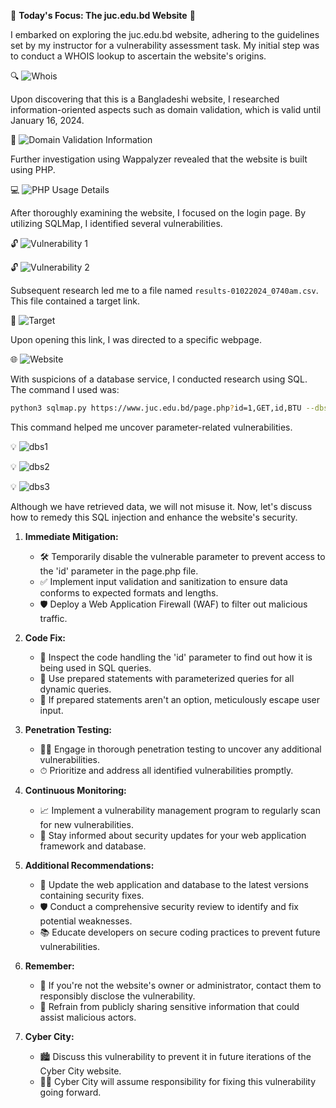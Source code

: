 🎯 **Today's Focus: The juc.edu.bd Website** 🎯

I embarked on exploring the juc.edu.bd website, adhering to the guidelines set by my instructor for a vulnerability assessment task. My initial step was to conduct a WHOIS lookup to ascertain the website's origins.

🔍 ![Whois](img/image.png)

Upon discovering that this is a Bangladeshi website, I researched information-oriented aspects such as domain validation, which is valid until January 16, 2024.

📆 ![Domain Validation Information](img/image-1.png)

Further investigation using Wappalyzer revealed that the website is built using PHP.

💻 ![PHP Usage Details](img/image-2.png)

After thoroughly examining the website, I focused on the login page. By utilizing SQLMap, I identified several vulnerabilities.

🔓 ![Vulnerability 1](img/image-3.png)

🔓 ![Vulnerability 2](img/image-4.png)

Subsequent research led me to a file named `results-01022024_0740am.csv`. This file contained a target link.

🎯 ![Target](img/target.png)

Upon opening this link, I was directed to a specific webpage.

🌐 ![Website](img/website.png)

With suspicions of a database service, I conducted research using SQL. The command I used was:

```bash
python3 sqlmap.py https://www.juc.edu.bd/page.php?id=1,GET,id,BTU --dbs
```

This command helped me uncover parameter-related vulnerabilities.

💡 ![dbs1](img/dbs.png)

💡 ![dbs2](img/dbs2.png)

💡 ![dbs3](img/dbs3.png)

Although we have retrieved data, we will not misuse it. Now, let's discuss how to remedy this SQL injection and enhance the website's security.

1. **Immediate Mitigation:**
   - 🛠 Temporarily disable the vulnerable parameter to prevent access to the 'id' parameter in the page.php file.
   - ✅ Implement input validation and sanitization to ensure data conforms to expected formats and lengths.
   - 🛡 Deploy a Web Application Firewall (WAF) to filter out malicious traffic.

2. **Code Fix:**
   - 🔎 Inspect the code handling the 'id' parameter to find out how it is being used in SQL queries.
   - 🚫 Use prepared statements with parameterized queries for all dynamic queries.
   - 🧹 If prepared statements aren't an option, meticulously escape user input.

3. **Penetration Testing:**
   - 🕵️‍♂️ Engage in thorough penetration testing to uncover any additional vulnerabilities.
   - ⏱ Prioritize and address all identified vulnerabilities promptly.

4. **Continuous Monitoring:**
   - 📈 Implement a vulnerability management program to regularly scan for new vulnerabilities.
   - 🔔 Stay informed about security updates for your web application framework and database.

5. **Additional Recommendations:**
   - 🔄 Update the web application and database to the latest versions containing security fixes.
   - 🛡 Conduct a comprehensive security review to identify and fix potential weaknesses.
   - 📚 Educate developers on secure coding practices to prevent future vulnerabilities.

6. **Remember:**
   - 🤝 If you're not the website's owner or administrator, contact them to responsibly disclose the vulnerability.
   - 🤫 Refrain from publicly sharing sensitive information that could assist malicious actors.

7. **Cyber City:**
   - 🏙 Discuss this vulnerability to prevent it in future iterations of the Cyber City website.
   - 👨‍💻 Cyber City will assume responsibility for fixing this vulnerability going forward.
